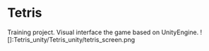 # Tetris 
Training project. Visual interface the game based on UnityEngine.
![]:Tetris_unity/Tetris_unity/tetris_screen.png
